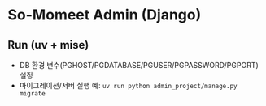 # So-Momeet Admin (Django)

## Run (uv + mise)
- DB 환경 변수(PGHOST/PGDATABASE/PGUSER/PGPASSWORD/PGPORT) 설정
- 마이그레이션/서버 실행 예: `uv run python admin_project/manage.py migrate`
